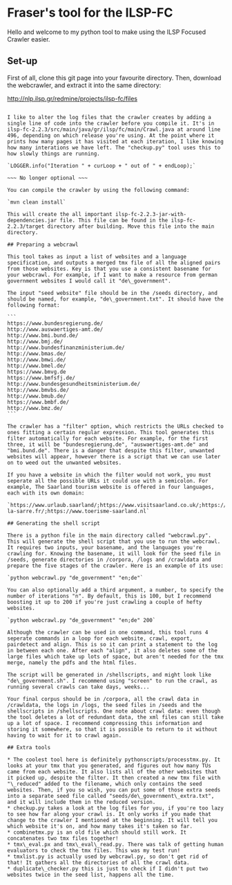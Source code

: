 # Fraser's tool for the ILSP-FC

Hello and welcome to my python tool to make using the ILSP Focused Crawler easier.

## Set-up

First of all, clone this git page into your favourite directory. Then, download the webcrawler, and extract it into the same directory:

http://nlp.ilsp.gr/redmine/projects/ilsp-fc/files

~~~ Optional ~~~

I like to alter the log files that the crawler creates by adding a single line of code into the crawler before you compile it. It's in ilsp-fc-2.2.3/src/main/java/gr/ilsp/fc/main/Crawl.java at around line 496, depending on which release you're using. At the point where it prints how many pages it has visited at each iteration, I like knowing how many interations we have left. The "checkup.py" tool uses this to how slowly things are running.

`LOGGER.info("Iteration " + curLoop + " out of " + endLoop);`

~~~ No longer optional ~~~

You can compile the crawler by using the following command:

`mvn clean install`

This will create the all important ilsp-fc-2.2.3-jar-with-dependencies.jar file. This file can be found in the ilsp-fc-2.2.3/target directory after building. Move this file into the main directory.

## Preparing a webcrawl

This tool takes as input a list of websites and a language specification, and outputs a merged tmx file of all the aligned pairs from those websites. Key is that you use a consistent basename for your webcrawl. For example, if I want to make a resource from german government websites I would call it "de\_government".

The input "seed website" file should be in the /seeds directory, and should be named, for example, "de\_government.txt". It should have the following format:

```
https://www.bundesregierung.de/
http://www.auswaertiges-amt.de/
http://www.bmi.bund.de/
http://www.bmj.de/
http://www.bundesfinanzministerium.de/
http://www.bmas.de/
http://www.bmwi.de/
http://www.bmel.de/
https://www.bmvg.de
https://www.bmfsfj.de/
http://www.bundesgesundheitsministerium.de/
http://www.bmvbs.de/
http://www.bmub.de/
https://www.bmbf.de/
http://www.bmz.de/
```

The crawler has a "filter" option, which restricts the URLs checked to ones fitting a certain regular expression. This tool generates this filter automatically for each website. For example, for the first three, it will be "bundesregierung.de", "auswaertiges-amt.de" and "bmi.bund.de". There is a danger that despite this filter, unwanted websites will appear, however there is a script that we can use later on to weed out the unwanted websites.

If you have a website in which the filter would not work, you must seperate all the possible URLs it could use with a semicolon. For example, The Saarland tourism website is offered in four languages, each with its own domain:

`https://www.urlaub.saarland/;https://www.visitsaarland.co.uk/;https://www.visiter-la-sarre.fr/;https://www.toerisme-saarland.nl`

## Generating the shell script

There is a python file in the main directory called "webcrawl.py". This will generate the shell script that you use to run the webcrawl. It requires two inputs, your basename, and the languages you're crawling for. Knowing the basename, it will look for the seed file in /seeds, generate directories in /corpora, /logs and /crawldata and prepare the five stages of the crawler. Here is an example of its use:

`python webcrawl.py "de_government" "en;de"`

You can also optionally add a third argument, a number, to specify the number of iterations "n". By default, this is 100, but I recommend boosting it up to 200 if you're just crawling a couple of hefty websites.

`python webcrawl.py "de_government" "en;de" 200`

Although the crawler can be used in one command, this tool runs 4 seperate commands in a loop for each website, crawl, export, pairdetect and align. This is so it can print a statement to the log in between each one. After each "align", it also deletes some of the large files which take up lots of space, but aren't needed for the tmx merge, namely the pdfs and the html files.

The script will be generated in /shellscripts, and might look like "de\_government.sh". I recommend using "screen" to run the crawl, as running several crawls can take days, weeks...

Your final corpus should be in /corpora, all the crawl data in /crawldata, the logs in /logs, the seed files in /seeds and the shellscripts in /shellscripts. One note about crawl data: even though the tool deletes a lot of redundant data, the xml files can still take up a lot of space. I recommend compressing this information and storing it somewhere, so that it is possible to return to it without having to wait for it to crawl again.

## Extra tools

* The coolest tool here is definitely pythonscripts/processtmx.py. It looks at your tmx that you generated, and figures out how many TUs came from each website. It also lists all of the other websites that it picked up, despite the filter. It then created a new tmx file with "\_reduced" added to the filename, which only contains the seed websites. Then, if you so wish, you can put some of those extra seeds into a separate seed file called "seeds/de\_government\_extra.txt", and it will include them in the reduced version.
* checkup.py takes a look at the log files for you, if you're too lazy to see how far along your crawl is. It only works if you made that change to the crawler I mentioned at the beginning. It will tell you which website it's on, and how many takes it's taken so far.
* combinetmx.py is an old file which should still work. It concatenates two tmx files together!
* tmx\_eval.px and tmx\_eval\_read.py. There was talk of getting human evaluators to check the tmx files. This was my test run!
* tmxlist.py is actually used by webcrawl.py, so don't get rid of that! It gathers all the directories of all the crawl data.
* duplicate\_checker.py this is just to check if I didn't put two websites twice in the seed list, happens all the time.
